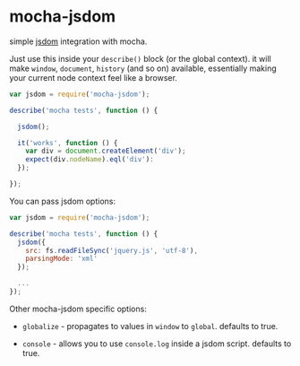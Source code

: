 # mocha-jsdom

simple [jsdom] integration with mocha.

Just use this inside your `describe()` block (or the global context). it will 
make `window`, `document`, `history` (and so on) available, essentially making 
your current node context feel like a browser.

```js
var jsdom = require('mocha-jsdom');

describe('mocha tests', function () {

  jsdom();

  it('works', function () {
    var div = document.createElement('div');
    expect(div.nodeName).eql('div'):
  });

});
```

You can pass jsdom options:

```js
var jsdom = require('mocha-jsdom');

describe('mocha tests', function () {
  jsdom({
    src: fs.readFileSync('jquery.js', 'utf-8'),
    parsingMode: 'xml'
  });

  ...
});
```

Other mocha-jsdom specific options:

 * `globalize` - propagates to values in `window` to `global`. defaults to true.

 * `console` - allows you to use `console.log` inside a jsdom script. defaults 
 to true.

[jsdom]: https://www.npmjs.org/package/jsdom
